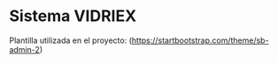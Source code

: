 # Sistema VIDRIEX
Plantilla utilizada en el proyecto:
(https://startbootstrap.com/theme/sb-admin-2)

